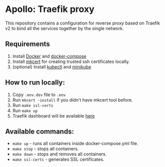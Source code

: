 # Apollo: Traefik proxy
This repository contains a configuration for reverse proxy based on Traefik v2 to bind all the services together by the single network.

## Requirements
1. Install [Docker](https://docker.com/) and [docker-compose](https://docs.docker.com/compose/install/)
2. Install [mkcert](https://github.com/FiloSottile/mkcert) for creating trusted ssh certificates locally.
3. (optional) Install [kubectl](https://kubernetes.io/docs/tasks/tools/install-kubectl-linux/) and [minikube](https://minikube.sigs.k8s.io/docs/start/)

## How to run locally:
1. Copy `.env.dev` file to `.env`
2. Run `mkcert -install` if you didn't have mkcert tool before.
3. Run `make ssl-certs`
4. Run `make up`
5. Traefik dashboard will be available [here](http://proxy.apollo.localhost/)

## Available commands:
- `make up` - runs all containers inside docker-compose.yml file.
- `make stop` - stops all containers.
- `make down` - stops and removes all containers.
- `make ssl-certs` - generates SSL certificates.